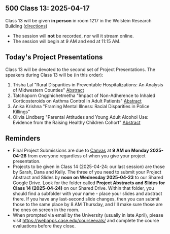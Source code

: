 ## 500 Class 13: 2025-04-17

Class 13 will be given **in person** in room 1217 in the Wolstein Research Building ([directions](https://case.edu/medicine/neurology/research/behavioral-health-research-group/directions-wolstein-research-building))

- The session will **not** be recorded, nor will it stream online.
- The session will begin at 9 AM and end at 11:15 AM.

## Today's Project Presentations

Class 13 will be devoted to the second set of Project Presentations. The speakers during Class 13 will be (in this order):

1. Trisha Lal "Rural Disparities in Preventable Hospitalizations: An Analysis of Midwestern Counties" [Abstract](pdf/Trisha_Abstract.pdf)
2. Tatchaporn Ongphichetmetha "Impact of Non-Adherence to Inhaled Corticosteroids on Asthma Control in Adult Patients" [Abstract](pdf/Tatchaporn_Abstract.pdf)
3. Anika Krishna "Framing Mental Illness: Racial Disparities in Police Killings"
4. Olivia Lindberg "Parental Attitudes and Young Adult Alcohol Use: Evidence from the Raising Healthy Children Cohort" [Abstract](pdf/Olivia_Abstract.pdf)

## Reminders

- Final Project Submissions are due to [Canvas](https://canvas.case.edu/) at **9 AM on Monday 2025-04-28** from everyone regardless of when you give your project presentation.
- Projects to be given in Class 14 (2025-04-24: our last session) are those by Sarah, Dana and Kelly. The three of you need to submit your Project Abstract and Slides by **noon on Wednesday 2025-04-23** to our Shared Google Drive. Look for the folder called **Project Abstracts and Slides for Class 14 (2025-04-24)** on our Shared Drive. Within that folder, you should find a subfolder with your name - place your slides and abstract there. If you have any last-second slide changes, then you can submit those to the same place by 8 AM Thursday, and I'll make sure those are the ones on screen in the room.
- When prompted via email by the University (usually in late April), please visit <https://webapps.case.edu/courseevals/> and complete the course evaluations before they close.
